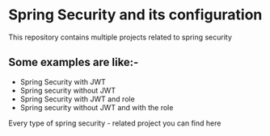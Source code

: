 # Spring Security and its configuration

This repository contains multiple projects related to spring security 

## Some examples are like:- 
- Spring Security with JWT
- Spring security without JWT
- Spring Security with JWT and role
- Spring security without JWT and with the role


Every type of spring security - related project you can find here

